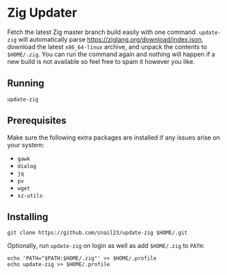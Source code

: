 # Zig Updater
Fetch the latest Zig master branch build easily with one command. `update-zig` will automatically parse https://ziglang.org/download/index.json, download the latest `x86_64-linux` archive, and unpack the contents to `$HOME/.zig`. You can run the command again and nothing will happen if a new build is not available so feel free to spam it however you like.

## Running
`update-zig`

## Prerequisites
Make sure the following extra packages are installed if any issues arise on your system:
- `gawk`
- `dialog`
- `jq`
- `pv`
- `wget`
- `xz-utils`

## Installing
`git clone https://github.com/snail23/update-zig $HOME/.git`

Optionally, run `update-zig` on login as well as add `$HOME/.zig` to `PATH`:
```
echo 'PATH="$PATH:$HOME/.zig"' >> $HOME/.profile
echo update-zig >> $HOME/.profile
```
